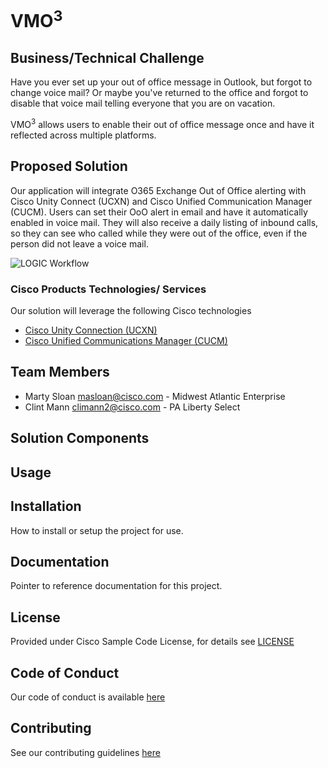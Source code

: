 # VMO<sup>3

## Business/Technical Challenge
Have you ever set up your out of office message in Outlook, but forgot to change voice mail? 
Or maybe you've returned to the office and forgot to disable that voice mail telling everyone that you are on vacation.

VMO<sup>3</sup> allows users to enable their out of office message once and have it reflected across multiple platforms. 

## Proposed Solution

Our application will integrate O365 Exchange Out of Office alerting with Cisco Unity Connect (UCXN) and 
Cisco Unified Communication Manager (CUCM). Users can set their OoO alert in email and have it automatically enabled in 
voice mail. They will also receive a daily listing of inbound calls, so they can see who called while they were 
out of the office, even if the person did not leave a voice mail. 

![LOGIC Workflow][logo]

[logo]: https://github.com/clintmann/vmo3/blob/master/vmo3-image/.gif "Workflow"


### Cisco Products Technologies/ Services

Our solution will leverage the following Cisco technologies

* [Cisco Unity Connection (UCXN)](https://www.cisco.com/c/en/us/products/unified-communications/unity-connection/index.html)
* [Cisco Unified Communications Manager (CUCM)](https://www.cisco.com/c/en/us/products/unified-communications/unified-communications-manager-callmanager/index.html)

## Team Members

* Marty Sloan <masloan@cisco.com> - Midwest Atlantic Enterprise
* Clint Mann <climann2@cisco.com> - PA Liberty Select


## Solution Components


<!-- This does not need to be completed during the initial submission phase  

Provide a brief overview of the components involved with this project. e.g Python /  -->


## Usage

<!-- This does not need to be completed during the initial submission phase  

Provide a brief overview of how to use the solution  -->



## Installation

How to install or setup the project for use.


## Documentation

Pointer to reference documentation for this project.


## License

Provided under Cisco Sample Code License, for details see [LICENSE](./LICENSE.md)

## Code of Conduct

Our code of conduct is available [here](./CODE_OF_CONDUCT.md)

## Contributing

See our contributing guidelines [here](./CONTRIBUTING.md)
